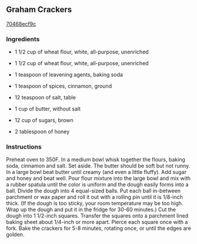 ## Graham Crackers

[70468ecf9c](http://www.food.com/recipe/graham-crackers-422327)

### Ingredients

 - 1 1/2 cup of wheat flour, white, all-purpose, unenriched

 - 1 1/2 cup of wheat flour, white, all-purpose, unenriched

 - 1 teaspoon of leavening agents, baking soda

 - 1 teaspoon of spices, cinnamon, ground

 - 12 teaspoon of salt, table

 - 1 cup of butter, without salt

 - 12 cup of sugars, brown

 - 2 tablespoon of honey

### Instructions

Preheat oven to 350F. In a medium bowl whisk together the flours, baking soda, cinnamon and salt. Set aside. The butter should be soft but not runny. In a large bowl beat butter until creamy (and even a little fluffy). Add sugar and honey and beat well. Pour flour mixture into the large bowl and mix with a rubber spatula until the color is uniform and the dough easily forms into a ball. Divide the dough into 4 equal-sized balls. Put each ball in-between parchment or wax paper and roll it out with a rolling pin until it is 1/8-inch thick. (If the dough is too sticky, your room temperature may be too high. Wrap up the dough and put it in the fridge for 30-60 minutes.) Cut the dough into 1 1/2-inch squares. Transfer the squares onto a parchment lined baking sheet about 1/4-inch or more apart. Pierce each square once with a fork. Bake the crackers for 5-8 minutes, rotating once, or until the edges are golden.